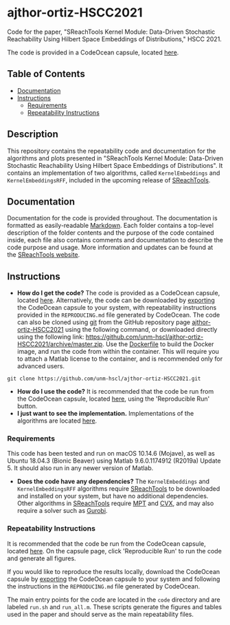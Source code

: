 # ajthor-ortiz-HSCC2021

Code for the paper, "SReachTools Kernel Module: Data-Driven Stochastic Reachability Using Hilbert Space Embeddings of Distributions," HSCC 2021.

The code is provided in a CodeOcean capsule, located [here](https://codeocean.com/capsule/6944595/tree).

## Table of Contents

* [Documentation](#documentation)
* [Instructions](#instructions)
  * [Requirements](#requirements)
  * [Repeatability Instructions](#repeatability-instructions)

## Description

This repository contains the repeatability code and documentation for the
algorithms and plots presented in "SReachTools Kernel Module: Data-Driven
Stochastic Reachability Using Hilbert Space Embeddings of Distributions". It
contains an implementation of two algorithms, called `KernelEmbeddings` and
`KernelEmbeddingsRFF`, included in the upcoming release of
[SReachTools](https://sreachtools.github.io).

## Documentation

Documentation for the code is provided throughout. The documentation is
formatted as easily-readable
[Markdown](https://guides.github.com/features/mastering-markdown/). Each folder
contains a top-level description of the folder contents and the purpose of the
code contained inside, each file also contains comments and documentation to
describe the code purpose and usage. More information and updates can be found
at the [SReachTools website](https://sreachtools.github.io).

## Instructions

* **How do I get the code?**
The code is provided as a CodeOcean capsule, located
[here](https://codeocean.com/capsule/6944595/tree). Alternatively, the code can
be downloaded by
[exporting](https://help.codeocean.com/en/articles/2199842-exporting-capsules-and-reproducing-results-on-your-local-machine)
the CodeOcean capsule to your system, with repeatability instructions provided
in the `REPRODUCING.md` file generated by CodeOcean. The code can also be cloned
using [git](https://git-scm.com) from the GitHub repository page
[ajthor-ortiz-HSCC2021](https://github.com/unm-hscl/ajthor-ortiz-HSCC2021) using
the following command, or downloaded directly using the following link:
https://github.com/unm-hscl/ajthor-ortiz-HSCC2021/archive/master.zip.
Use the [Dockerfile](environment/Dockerfile) to build the Docker image, and run
the code from within the container. This will require you to attach a Matlab
license to the container, and is recommended only for advanced users.
```shell
git clone https://github.com/unm-hscl/ajthor-ortiz-HSCC2021.git
```
* **How do I use the code?**
It is recommended that the code be run from the CodeOcean capsule, located
[here](https://codeocean.com/capsule/6944595/tree), using the 'Reproducible Run'
button.
* **I just want to see the implementation.**
Implementations of the algorithms are located [here](code/implementations/).

### Requirements

This code has been tested and run on macOS 10.14.6 (Mojave), as well as Ubuntu
18.04.3 (Bionic Beaver) using Matlab 9.6.0.1174912 (R2019a) Update 5. It should
also run in any newer version of Matlab.

* **Does the code have any dependencies?**
The `KernelEmbeddings` and `KernelEmbeddingsRFF` algorithms require
[SReachTools](https://sreachtools.github.io) to be downloaded and installed on
your system, but have no additional dependencies. Other algorithms in
[SReachTools](https://sreachtools.github.io) require [MPT](https://www.mpt3.org)
and [CVX](http://cvxr.com), and may also require a solver such as
[Gurobi](https://www.gurobi.com).

### Repeatability Instructions

It is recommended that the code be run from the CodeOcean capsule, located
[here](https://codeocean.com/capsule/6944595/tree). On the capsule page, click
'Reproducible Run' to run the code and generate all figures.

If you would like to reproduce the results locally, download the CodeOcean
capsule by
[exporting](https://help.codeocean.com/en/articles/2199842-exporting-capsules-and-reproducing-results-on-your-local-machine)
the CodeOcean capsule to your system and following the instructions in the
`REPRODUCING.md` file generated by CodeOcean.

The main entry points for the code are located in the `code` directory and are
labeled `run.sh` and `run_all.m`. These scripts generate the figures and tables
used in the paper and should serve as the main repeatability files.
